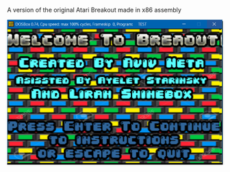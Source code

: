 A version of the original Atari Breakout made in x86 assembly

![alt text](https://raw.githubusercontent.com/Flodur871/Atari-Breakout/master/Screenshots/1.png)

